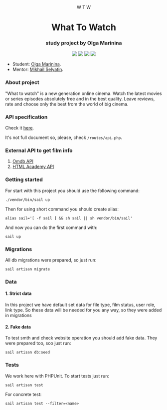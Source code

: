 <p align="center">
              <a>
                <span>W</span>
                <span>T</span>
                <span>W</span>
              </a>
        <h1 align="center">What To Watch</h1>
        <h3 align="center">study project by Olga Marinina</h3>

<p align="center">
<img src="https://img.shields.io/badge/php-%5E8.1-blue">
<img src="https://img.shields.io/badge/laravel-%5E10.0-red">
<img src="https://img.shields.io/badge/mysql-8.0-orange">
<img src="https://img.shields.io/badge/phpunit-%5E10.0-blue">


* Student: [Olga Marinina](https://up.htmlacademy.ru/yii/4/user/2074903).
* Mentor: [Mikhail Selyatin](https://htmlacademy.ru/profile/id919955).

### About project

"What to watch" is a new generation online cinema.
Watch the latest movies or series episodes absolutely free and in the best quality.
Leave reviews, rate and choose only the best from the world of big cinema.

### API specification

Check it [here](https://10.react.pages.academy/wtw/spec#get-/films).

It's not full document so, please, check `/routes/api.php`.

### External API to get film info

1. [Omdb API](https://omdbapi.com/)
2. [HTML Academy API](http://guide.phpdemo.ru/api/documentation)

### Getting started

For start with this project you should use the following command:
```
./vendor/bin/sail up
```
Then for using short command you should create alias:
```
alias sail='[ -f sail ] && sh sail || sh vendor/bin/sail'
```
And now you can do the first command with: 
```
sail up
```

### Migrations

All db migrations were prepared, so just run:

```
sail artisan migrate
```

### Data

#### 1. Strict data

In this project we have default set data for file type, film status, user role, link type.
So these data will be needed for you any way, so they were added in migrations

#### 2. Fake data

To test smth and check website operation you should add fake data.
They were prepared too, soo just run:

```
sail artisan db:seed
```

### Tests

We work here with PHPUnit. To start tests just run:

```
sail artisan test
```
For concrete test:
```
sail artisan test --filter=<name>  
```
